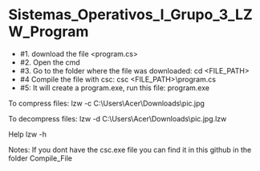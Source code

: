 # Sistemas_Operativos_I_Grupo_3_LZW_Program

- #1. download the file <program.cs>
- #2. Open the cmd
- #3. Go to the folder where the file was downloaded: cd <FILE_PATH>
- #4  Compile the file with csc: csc <FILE_PATH>\program.cs
- #5: It will create a program.exe, run this file: program.exe

To compress files:
lzw -c C:\Users\Acer\Downloads\pic.jpg

To decompress files:
lzw -d C:\Users\Acer\Downloads\pic.jpg.lzw

Help
lzw -h

Notes:
If you dont have the csc.exe file you can find it in this github in the folder Compile_File
